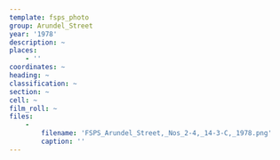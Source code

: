 ```yaml
---
template: fsps_photo
group: Arundel_Street
year: '1978'
description: ~
places:
    - ''
coordinates: ~
heading: ~
classification: ~
section: ~
cell: ~
film_roll: ~
files:
    -
        filename: 'FSPS_Arundel_Street,_Nos_2-4,_14-3-C,_1978.png'
        caption: ''
---
```


